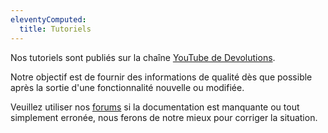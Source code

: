 ```yaml
---
eleventyComputed:
  title: Tutoriels
---
```

Nos tutoriels sont publiés sur la chaîne [YouTube de Devolutions](https://www.youtube.com/user/Devolutions).  

Notre objectif est de fournir des informations de qualité dès que possible après la sortie d'une fonctionnalité nouvelle ou modifiée.  

Veuillez utiliser nos [forums](https://forum.devolutions.net/product/rdm-mac) si la documentation est manquante ou tout simplement erronée, nous ferons de notre mieux pour corriger la situation.  

